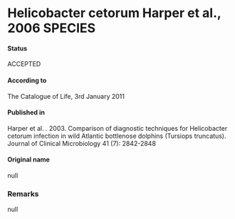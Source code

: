 # Helicobacter cetorum Harper et al., 2006 SPECIES

#### Status
ACCEPTED

#### According to
The Catalogue of Life, 3rd January 2011

#### Published in
Harper et al. . 2003. Comparison of diagnostic techniques for Helicobacter cetorum infection in wild Atlantic bottlenose dolphins (Tursiops truncatus). Journal of Clinical Microbiology 41 (7): 2842-2848

#### Original name
null

### Remarks
null